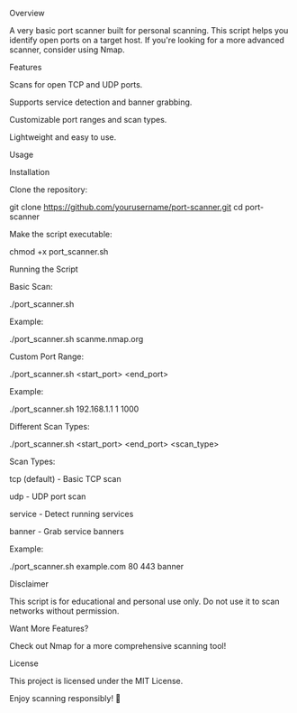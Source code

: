 Overview

A very basic port scanner built for personal scanning. This script helps you identify open ports on a target host. If you're looking for a more advanced scanner, consider using Nmap.

Features

Scans for open TCP and UDP ports.

Supports service detection and banner grabbing.

Customizable port ranges and scan types.

Lightweight and easy to use.

Usage

Installation

Clone the repository:

git clone https://github.com/yourusername/port-scanner.git
cd port-scanner

Make the script executable:

chmod +x port_scanner.sh

Running the Script

Basic Scan:

./port_scanner.sh <host>

Example:

./port_scanner.sh scanme.nmap.org

Custom Port Range:

./port_scanner.sh <host> <start_port> <end_port>

Example:

./port_scanner.sh 192.168.1.1 1 1000

Different Scan Types:

./port_scanner.sh <host> <start_port> <end_port> <scan_type>

Scan Types:

tcp (default) - Basic TCP scan

udp - UDP port scan

service - Detect running services

banner - Grab service banners

Example:

./port_scanner.sh example.com 80 443 banner

Disclaimer

This script is for educational and personal use only. Do not use it to scan networks without permission.

Want More Features?

Check out Nmap for a more comprehensive scanning tool!

License

This project is licensed under the MIT License.

Enjoy scanning responsibly! 🚀
